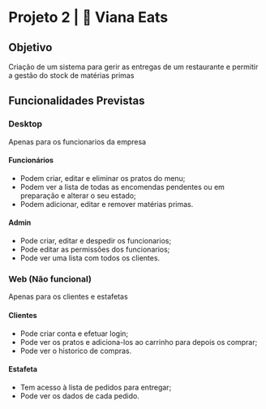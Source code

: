 # Projeto 2 | :fork_and_knife: Viana Eats

## Objetivo

Criação de um sistema para gerir as entregas de um restaurante e permitir a gestão do stock de matérias primas

## Funcionalidades Previstas

### Desktop
Apenas para os funcionarios da empresa

#### Funcionários

- Podem criar, editar e eliminar os pratos do menu;
- Podem ver a lista de todas as encomendas pendentes ou em preparação e alterar o seu estado;
- Podem adicionar, editar e remover matérias primas.

#### Admin

- Pode criar, editar e despedir os funcionarios;
- Pode editar as permissões dos funcionarios;
- Pode ver uma lista com todos os clientes.

### Web (Não funcional)
Apenas para os clientes e estafetas

#### Clientes

- Pode criar conta e efetuar login;
- Pode ver os pratos e adiciona-los ao carrinho para depois os comprar;
- Pode ver o historico de compras.

#### Estafeta

- Tem acesso à lista de pedidos para entregar;
- Pode ver os dados de cada pedido.
